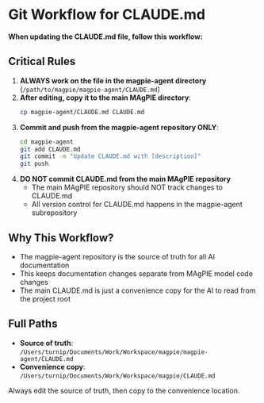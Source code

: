 # Git Workflow for CLAUDE.md

**When updating the CLAUDE.md file, follow this workflow:**

## Critical Rules

1. **ALWAYS work on the file in the magpie-agent directory** (`/path/to/magpie/magpie-agent/CLAUDE.md`)
2. **After editing, copy it to the main MAgPIE directory**:
   ```bash
   cp magpie-agent/CLAUDE.md CLAUDE.md
   ```
3. **Commit and push from the magpie-agent repository ONLY**:
   ```bash
   cd magpie-agent
   git add CLAUDE.md
   git commit -m "Update CLAUDE.md with [description]"
   git push
   ```
4. **DO NOT commit CLAUDE.md from the main MAgPIE repository**
   - The main MAgPIE repository should NOT track changes to CLAUDE.md
   - All version control for CLAUDE.md happens in the magpie-agent subrepository

## Why This Workflow?

- The magpie-agent repository is the source of truth for all AI documentation
- This keeps documentation changes separate from MAgPIE model code changes
- The main CLAUDE.md is just a convenience copy for the AI to read from the project root

## Full Paths

- **Source of truth**: `/Users/turnip/Documents/Work/Workspace/magpie/magpie-agent/CLAUDE.md`
- **Convenience copy**: `/Users/turnip/Documents/Work/Workspace/magpie/CLAUDE.md`

Always edit the source of truth, then copy to the convenience location.
